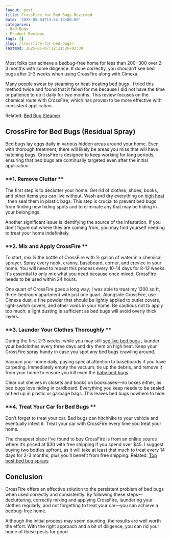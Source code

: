 ```yaml
---
layout: post
title: CrossFire for Bed Bugs Reviewed
date: '2025-05-04T13:34:13+00:00'
categories:
- Bed Bugs
- Product Reviews
tags: []
slug: /crossfire-for-bed-bugs/
lastmod: 2025-05-07T12:21:26+03:00
---
```


Most folks can achieve a bedbug-free home for less than $200-$300 over 2-3 months with some diligence. If done correctly, you shouldn’t see bed bugs after 2-3 weeks when using CrossFire along with Cimexa.

Many people swear by steaming or heat-treating
[bed bugs](https://pestpolicy.com/pictures-of-bed-bugs/)
.
I tried this method twice and found that it failed for me because I did not have the time or patience to do it daily for two months. This review focuses on the chemical route with CrossFire, which has proven to be more effective with consistent application.

Related:
[Bed Bug Steamer](https://pestpolicy.com/best-bed-bug-steamer/)
## CrossFire for Bed Bugs (Residual Spray)
Bed bugs lay eggs daily in various hidden areas around your home. Even with thorough treatment, there will likely be areas you miss that will have hatching bugs. CrossFire is designed to keep working for long periods, ensuring that bed bugs are continually targeted even after the initial application.
### **1. Remove Clutter **
The first step is to declutter your home. Get rid of clothes, shoes, books, and other items you can live without. Wash and dry everything on
[high heat](https://pestpolicy.com/does-dryer-kill-bed-bugs/)
, then seal them in plastic bags. This step is crucial to prevent bed bugs from finding new hiding spots and to eliminate any that may be hiding in your belongings.

Another significant issue is identifying the source of the infestation. If you don’t figure out where they are coming from, you may find yourself needing to treat your home indefinitely.
### **2. Mix and Apply CrossFire **
To start, mix ½ the bottle of CrossFire with ½ gallon of water in a chemical sprayer. Spray every nook, cranny, baseboard, corner, and crevice in your home. You will need to repeat this process every 10-14 days for 8-12 weeks. It's essential to only mix what you need because once mixed, CrossFire needs to be used within 24 hours.

One quart of CrossFire goes a long way; I was able to treat my 1200 sq ft, three-bedroom apartment with just one quart. Alongside CrossFire, use Cimexa dust, a fine powder that should be lightly applied to outlet covers, light-switch covers, and other voids in your home. Be cautious not to apply too much; a light dusting is sufficient as bed bugs will avoid overly thick layers.
### **3. Launder Your Clothes Thoroughly **
During the first 2-3 weeks, while you may still
[see live bed bugs](https://pestpolicy.com/can-bed-bugs-live-in-carpet/)
, launder your bedclothes every three days and dry them on high heat. Keep your CrossFire spray handy in case you spot any bed bugs crawling around.

Vacuum your home daily, paying special attention to baseboards if you have carpeting. Immediately empty the vacuum, tie up the debris, and remove it from your home to ensure you kill even the
[baby bed bugs](https://pestpolicy.com/baby-bed-bugs/)
.

Clear out shelves in closets and books on bookcases—no boxes either, as bed bugs love hiding in cardboard. Everything you keep needs to be sealed or tied up in plastic or garbage bags. This leaves bed bugs nowhere to hide.
### **4. Treat Your Car for Bed Bugs **
Don’t forget to treat your car. Bed bugs can hitchhike to your vehicle and eventually infest it. Treat your car with CrossFire every time you treat your home.

The cheapest place I’ve found to buy CrossFire is from an online source where it’s priced at $30 with free shipping if you spend over $45. I suggest buying two bottles upfront, as it will take at least that much to treat every 14 days for 2-3 months, plus you’ll benefit from free shipping.
Related:
[Top best bed bug sprays](https://pestpolicy.com/best-bed-bug-spray/)
## Conclusion
CrossFire offers an effective solution to the persistent problem of bed bugs when used correctly and consistently. By following these steps—decluttering, correctly mixing and applying CrossFire, laundering your clothes regularly, and not forgetting to treat your car—you can achieve a bedbug-free home.

Although the initial process may seem daunting, the results are well worth the effort. With the right approach and a bit of diligence, you can rid your home of these pests for good.

